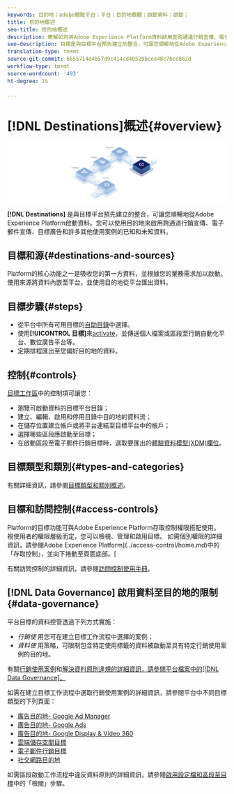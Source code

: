 ```yaml
---
keywords: 目的地；adobe體驗平台；平台；目的地概觀；啟動資料；啟動；
title: 目的地概述
seo-title: 目的地概述
description: 瞭解如何將Adobe Experience Platform資料啟用至跨通道行銷宣傳、電子郵件、目標廣告等目的地。
seo-description: 目標是與目標平台預先建立的整合，可讓您順暢地從Adobe Experience Platform啟動資料。 您可以使用Adobe Experience Platform中的「目標」來啟用您已知和未知的跨通道行銷宣傳、電子郵件宣傳、目標廣告和許多其他使用案例資料。
translation-type: tm+mt
source-git-commit: 6655714d4b57d9c414cd40529bcee48c7bcd862d
workflow-type: tm+mt
source-wordcount: '493'
ht-degree: 1%

---
```



# [!DNL Destinations]概述{#overview}

![目標概述橫幅](./assets/overview/destinations-overview-banner.png)

**[!DNL Destinations]** 是與目標平台預先建立的整合，可讓您順暢地從Adobe Experience Platform啟動資料。您可以使用目的地來啟用跨通道行銷宣傳、電子郵件宣傳、目標廣告和許多其他使用案例的已知和未知資料。

## 目標和源{#destinations-and-sources}

Platform的核心功能之一是吸收您的第一方資料，並根據您的業務需求加以啟動。 使用來源將資料內嵌至平台，並使用目的地從平台匯出資料。

## 目標步驟{#steps}

* 從平台中所有可用目標的[自助目錄](./catalog/overview.md)中選擇。
* 使用&#x200B;**[!UICONTROL 目標]**&#x200B;來[activate](./ui/activate-destinations.md)，並傳送個人檔案或區段至行銷自動化平台、數位廣告平台等。
* 定期排程匯出至您偏好目的地的資料。

## 控制{#controls}

[目標工作區](./ui/destinations-workspace.md)中的控制項可讓您：

* 瀏覽可啟動資料的目標平台目錄；
* 建立、編輯、啟用和停用目錄中目的地的資料流；
* 在儲存位置建立帳戶或將平台連結至目標平台中的帳戶；
* 選擇哪些區段應啟動至目標；
* 在啟動區段至電子郵件行銷目標時，選取要匯出的[體驗資料模型(XDM)欄位](../xdm/home.md)。

## 目標類型和類別{#types-and-categories}

有關詳細資訊，請參閱[目標類型和類別概述](./destination-types.md)。

## 目標和訪問控制{#access-controls}

Platform的目標功能可與Adobe Experience Platform存取控制權限搭配使用。 視使用者的權限層級而定，您可以檢視、管理和啟用目標。 如需個別權限的詳細資訊，請參閱Adobe Experience Platform](../access-control/home.md)中的「存取控制」，並向下捲動至頁面底部。[

有關訪問控制的詳細資訊，請參閱[訪問控制使用手冊](../access-control/ui/overview.md)。

## [!DNL Data Governance] 啟用資料至目的地的限制  {#data-governance}

平台目標的資料控管透過下列方式實施：

* *行銷使* 用您可在建立目標工作流程中選擇的案例；
* *資料使* 用策略，可限制包含特定使用標籤的資料被啟動至具有特定行銷使用案例的目的地。

有關[行銷使用案例](../data-governance/policies/overview.md)和[解決資料原則違規的詳細資訊，請參閱平台檔案中的[!DNL Data Governance]。](../data-governance/enforcement/auto-enforcement.md)

如需在建立目標工作流程中選取行銷使用案例的詳細資訊，請參閱平台中不同目標類型的下列頁面：

* [廣告目的地- Google Ad Manager  ](./catalog/advertising/google-ad-manager.md)
* [廣告目的地- Google Ads](./catalog/advertising/google-ads-destination.md)
* [廣告目的地- Google Display &amp; Video 360  ](./catalog/advertising/google-dv360.md)
* [雲端儲存空間目標](./catalog/cloud-storage/workflow.md)
* [電子郵件行銷目標](./catalog/email-marketing/overview.md)
* [社交網路目的地](./catalog/social/workflow.md)

如需區段啟動工作流程中違反資料原則的詳細資訊，請參閱[啟用設定檔和區段至目標](./ui/activate-destinations.md#review)中的「檢閱」步驟。